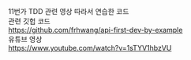 11번가 TDD 관련 영상 따라서 연습한 코드<br/>
관련 깃헙 코드<br/>
https://github.com/frhwang/api-first-dev-by-example <br/>
유튜브 영상<br/>
https://www.youtube.com/watch?v=1sTYV1hbzVU
